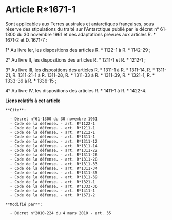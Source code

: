 # Article R*1671-1

Sont applicables aux Terres australes et antarctiques françaises, sous réserve des stipulations du traité sur l'Antarctique
publié par le décret n° 61-1300 du 30 novembre 1961 et des adaptations prévues aux articles R. * 1671-2 et D. 1671-7 : 

1° Au livre Ier, les dispositions des articles R. * 1122-1 à R. * 1142-29 ; 

2° Au livre II, les dispositions des articles R. * 1211-1 et R. * 1212-1 ; 

3° Au livre III, les dispositions des articles R. * 1311-1 à R. * 1311-14, R. * 1311-21, R. 1311-21-1 à R. 1311-28, R. *
1311-33 à R. * 1311-39, R. * 1321-1, R. * 1333-36 à R. * 1336-15 ; 

4° Au livre IV, les dispositions des articles R. * 1411-1 à R. * 1422-4.

**Liens relatifs à cet article**

	**Cite**:

	  - Décret n°61-1300 du 30 novembre 1961
	  - Code de la défense. - art. R*1122-1
	  - Code de la défense. - art. R*1211-1
	  - Code de la défense. - art. R*1212-1
	  - Code de la défense. - art. R*1311-1
	  - Code de la défense. - art. R*1311-12
	  - Code de la défense. - art. R*1311-14
	  - Code de la défense. - art. R*1311-22
	  - Code de la défense. - art. R*1311-26
	  - Code de la défense. - art. R*1311-28
	  - Code de la défense. - art. R*1311-33
	  - Code de la défense. - art. R*1311-34
	  - Code de la défense. - art. R*1311-35
	  - Code de la défense. - art. R*1311-39
	  - Code de la défense. - art. R*1321-1
	  - Code de la défense. - art. R*1333-36
	  - Code de la défense. - art. R*1411-1
	  - Code de la défense. - art. R*1671-2

	**Modifié par**:

	  - Décret n°2010-224 du 4 mars 2010 - art. 35
